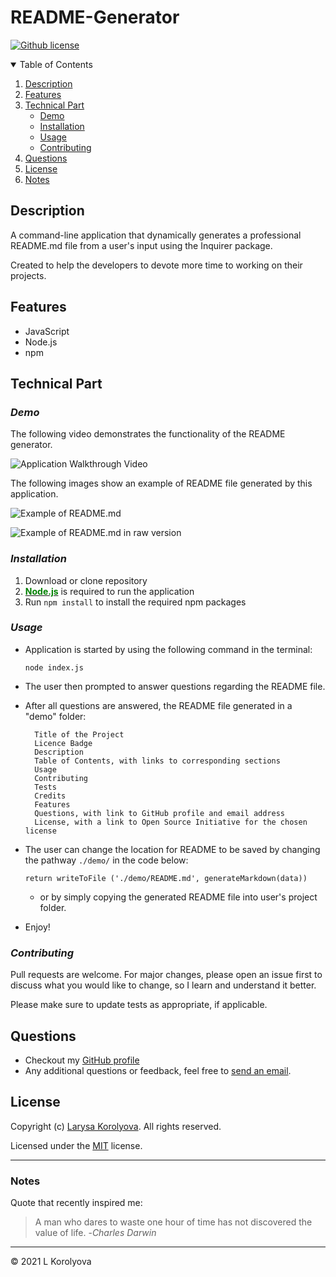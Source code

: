 # README-Generator
  [![Github license](https://img.shields.io/badge/license-MIT-blue.svg)](https://github.com/KorolyovaLara/README-Generator/blob/main/LICENSE)

<details open="closed">
  <summary>Table of Contents</summary>
  <ol>
    <li><a href="#description">Description</a></li>
    <li><a href="#features">Features</a></li>
    <li><a href="#technical-part">Technical Part</a>
        <ul>
            <li><a href="#demo">Demo</a></li>
            <li><a href="#installation">Installation</a></li>
            <li><a href="#usage">Usage</a></li>
            <li><a href="#contributing">Contributing</a></li>
        </ul>
    </li>
    <li><a href="#questions">Questions</a></li>
    <li><a href="#license">License</a></li>
    <li><a href="#notes">Notes</a></li>
  </ol>
</details>

## Description
A command-line application that dynamically generates a professional README.md file from a user's input using the Inquirer package. 

Created to help the developers to devote more time to working on their projects.
## Features
 * JavaScript
 * Node.js
 * npm
## Technical Part
### *Demo*
The following video demonstrates the functionality of the README generator.

![Application Walkthrough Video](video)

The following images show an example of README file generated by this application.

![Example of README.md](picture)

![Example of README.md in raw version](picture)

### *Installation*
1. Download or clone repository
2. [**<text style="color: green">Node.js</text>**](https://nodejs.org/en/about/) is required to run the application
3. Run `npm install` to install the required npm packages
### *Usage*
* Application is started by using the following command in the terminal:

    `node index.js`

* The user then prompted to answer questions regarding the README file.

* After all questions are answered, the README file generated in a "demo" folder:

        Title of the Project
        Licence Badge
        Description
        Table of Contents, with links to corresponding sections
        Usage
        Contributing
        Tests
        Credits
        Features
        Questions, with link to GitHub profile and email address
        License, with a link to Open Source Initiative for the chosen license 

* The user can change the location for README to be saved by changing the pathway `./demo/` in the code below:

    `return writeToFile ('./demo/README.md', generateMarkdown(data)) `
    
     * or by simply copying the generated README file into user's project folder.
* Enjoy!
### *Contributing*
Pull requests are welcome. For major changes, please open an issue first to discuss what you would like to change, so I learn and understand it better.

Please make sure to update tests as appropriate, if applicable.
## Questions
* Checkout my [GitHub profile](https://github.com/KorolyovaLara)
* Any additional questions or feedback, feel free to [send an email](mailto:larakorolyova@gmail.com).
## License
Copyright (c) [Larysa Korolyova](https://www.linkedin.com/in/korolyova/). All rights reserved.

Licensed under the [MIT](https://github.com/KorolyovaLara/README-Generator/blob/main/LICENSE) license.

---
### Notes
Quote that recently inspired me:
>A man who dares to waste one hour of time has not discovered the value of life.
> -*Charles Darwin*
---
© 2021 L Korolyova